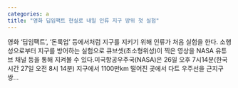 ```yaml
---
categories: a
title: "영화 딥임팩트 현실로 내일 인류 지구 방위 첫 실험"
---
```

 영화 ‘딥임팩트’, ‘돈룩업’ 등에서처럼 지구를 지키기 위해 인류가 처음 실험을 한다. 소행성으로부터 지구를 방어하는 실험으로 큐브셋(초소형위성)이 찍은 영상을 NASA 유튜브 채널 등을 통해 지켜볼 수 있다.미국항공우주국(NASA)은 26일 오후 7시14분(한국시간 27일 오전 8시 14분) 지구에서 1100만km 떨어진 곳에서 다트 우주선을 근지구 쌍...
